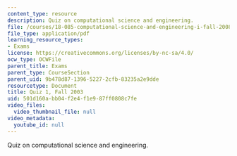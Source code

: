 ```yaml
---
content_type: resource
description: Quiz on computational science and engineering.
file: /courses/18-085-computational-science-and-engineering-i-fall-2008/501d160abb04f2e4f1e987ff0808c7fe_q118085f03.pdf
file_type: application/pdf
learning_resource_types:
- Exams
license: https://creativecommons.org/licenses/by-nc-sa/4.0/
ocw_type: OCWFile
parent_title: Exams
parent_type: CourseSection
parent_uid: 9b478d87-1396-5227-2cfb-83235a2e9dde
resourcetype: Document
title: Quiz 1, Fall 2003
uid: 501d160a-bb04-f2e4-f1e9-87ff0808c7fe
video_files:
  video_thumbnail_file: null
video_metadata:
  youtube_id: null
---
```

Quiz on computational science and engineering.